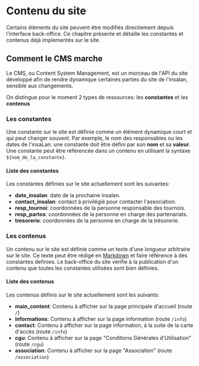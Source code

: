 # Contenu du site 
Certains éléments du site peuvent être modifiés directiement depuis l'interface
back-office. Ce chapitre présente et détaille les constantes et contenus
déjà implementés sur le site.

## Comment le CMS marche

Le CMS, ou Content System Management, est un morceau de l'API du site développé
afin de rendre dynamique certaines parties du site de l'insalan, sensible aux changements.

On distingue pour le moment 2 types de ressources: les **constantes** et les **contenus**

### Les constantes

Une constante sur le site est définie comme un élément dynamique court et qui peut changer souvent. 
Par exemple, le nom des responsables ou les dates de l'insaLan. une constante doit être défini par 
son **nom** et sa **valeur**. Une constante peut être référencée dans un contenu 
en utilisant la syntaxe `${nom_de_la_constante}`.
#### Liste des constantes

Les constantes définies sur le site actuellement sont les suivantes:

- __date_insalan__: date de la prochaine insalan.
- __contact_insalan__: contact à privilégié pour contacter l'association. 
- __resp_tournoi__: coordonnées de la personne responsable des tournois.
- __resp_partos__: coordonnées de la personne en charge des partenariats.
- __tresorerie__: coordonnées de la personne en charge de la trésorerie.

### Les contenus

Un contenu sur le site est définie comme un texte d'une longueur arbitraire sur le site.
Ce texte peut être rédigé en [Markdown](https://commonmark.org/) et faire référence à 
des constantes definies. Le back-office du site vérifie à la publication d'un contenu
que toutes les constantes utilisées sont bien définies.

#### Liste des contenus

Les contenus définis sur le site actuellement sont les suivants:
- __main_content__: Contenu à afficher sur la page principale d'accueil (route `/`)
- __informations__: Contenu à afficher sur la page information (route `/info`)
- __contact__: Contenu à afficher sur la page information, à la suite de la carte d'accès (route `/info`)
- __cgu__:  Contenu à afficher sur la page "Conditions Générales d'Utilisation" (route `/cgu`)
- __association__: Contenu à afficher sur la page "Association" (route `/association`)


